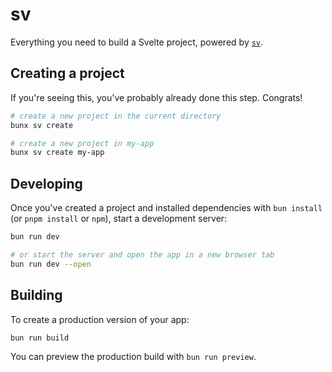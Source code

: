 # sv

Everything you need to build a Svelte project, powered by [`sv`](https://github.com/sveltejs/cli).

## Creating a project

If you're seeing this, you've probably already done this step. Congrats!

```sh
# create a new project in the current directory
bunx sv create

# create a new project in my-app
bunx sv create my-app
```

## Developing

Once you've created a project and installed dependencies with `bun install` (or `pnpm install` or `npm`), start a development server:

```sh
bun run dev

# or start the server and open the app in a new browser tab
bun run dev --open
```

## Building

To create a production version of your app:

```sh
bun run build
```

You can preview the production build with `bun run preview`.
